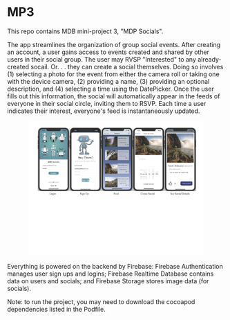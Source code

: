 # MP3

This repo contains MDB mini-project 3, "MDP Socials".

The app streamlines the organization of group social events. After creating an account, a user gains access to events created and shared by other users in their social group. The user may RVSP "Interested" to any already-created socail. Or. . . they can create a social themselves. Doing so involves (1) selecting a photo for the event from either the camera roll or taking one with the device camera, (2) providing a name, (3) providing an optional description, and (4) selecting a time using the DatePicker. Once the user fills out this information, the social will automatically appear in the feeds of everyone in their social circle, inviting them to RSVP. Each time a user indicates their interest, everyone's feed is instantaneously updated. 

<p align="center">
  <img width="80%" src=screenshots.png/>
</p>

Everything is powered on the backend by Firebase: Firebase Authentication manages user sign ups and logins; Firebase Realtime Database contains data on users and socials; and Firebase Storage stores image data (for socials).

Note: to run the project, you may need to download the cocoapod dependencies listed in the Podfile.

